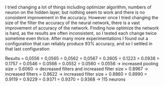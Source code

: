 I tried changing a lot of things including optimizer algorithm, numbers of neuron on the hidden layer, 
but nothing seem to work and there is no consistent improvement in the accuracy. However once I tried changing the size of the filter the accuracy of the neural network, there is a vast improvement of accuracy of the network. Finding how optimize the network is hard, as the results are often inconsistent, so I tested each change twice sometime even thrice. After many more experimentations I found out a configuration that can reliably produce 93% accuracy, and so I settled in that last configuration

Results = 0,0556
        = 0,0565
        = 0,0562
        = 0,0567
        = 0.2605
        = 0.1223
        = 0.0938
        = 0.1757
        = 0.0546
        = 0.0566
        = 0.0552
        = 0.0560
        = 0.0556 -> increased pooling size
        = 0.6060 -> decreased filters and increased filter size
        = 0.8967 -> increased filters
        = 0.8622 -> increased filter size
        = 0.8860
        = 0.8990
        = 0.9119
        = 0.9229
        = 0.9371
        = 0.9370
        = 0.9368 -> 115 neurons